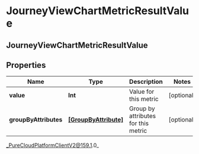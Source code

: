 # JourneyViewChartMetricResultValue

## JourneyViewChartMetricResultValue

## Properties

|Name | Type | Description | Notes|
|------------ | ------------- | ------------- | -------------|
| **value** | **Int** | Value for this metric | [optional] |
| **groupByAttributes** | [**[GroupByAttribute]**](GroupByAttribute) | Group by attributes for this metric | [optional] |



_PureCloudPlatformClientV2@159.1.0_
